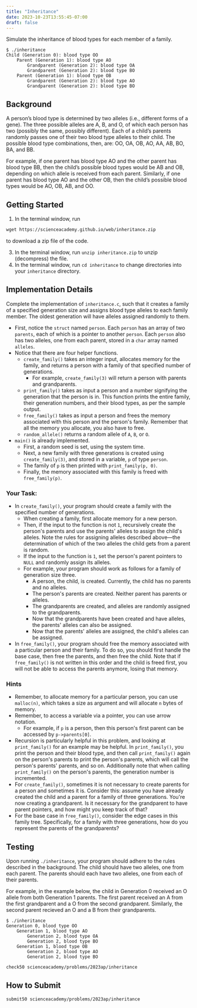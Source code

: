 ```yaml
---
title: "Inheritance"
date: 2023-10-23T13:55:45-07:00
draft: false
---
```

Simulate the inheritance of blood types for each member of a family.
<!--more-->

```
$ ./inheritance
Child (Generation 0): blood type OO
    Parent (Generation 1): blood type AO
        Grandparent (Generation 2): blood type OA
        Grandparent (Generation 2): blood type BO
    Parent (Generation 1): blood type OB
        Grandparent (Generation 2): blood type AO
        Grandparent (Generation 2): blood type BO
```

## Background

A person’s blood type is determined by two alleles (i.e., different forms of a gene). The three possible alleles are A, B, and O, of which each person has two (possibly the same, possibly different). Each of a child’s parents randomly passes one of their two blood type alleles to their child. The possible blood type combinations, then, are: OO, OA, OB, AO, AA, AB, BO, BA, and BB.

For example, if one parent has blood type AO and the other parent has blood type BB, then the child’s possible blood types would be AB and OB, depending on which allele is received from each parent. Similarly, if one parent has blood type AO and the other OB, then the child’s possible blood types would be AO, OB, AB, and OO.

## Getting Started

1. In the terminal window, run

```md
wget https://scienceacademy.github.io/web/inheritance.zip
```

 to download a zip file of the code.

3. In the terminal window, run `unzip inheritance.zip` to unzip (decompress) the file.
4. In the terminal window, run `cd inheritance` to change directories into your `inheritance` directory.

## Implementation Details

Complete the implementation of `inheritance.c`, such that it creates a family of a specified generation size and assigns blood type alleles to each family member. The oldest generation will have alleles assigned randomly to them.

* First, notice the `struct` named `person`. Each `person` has an array of two `parents`, each of which is a pointer to another `person`. Each `person` also has two alleles, one from each parent, stored in a `char` array named `alleles`.
* Notice that there are four helper functions.
  * `create_family()` takes an integer input, allocates memory for the family, and returns a person with a family of that specified number of generations.
    * For example, `create_family(3)` will return a person with parents and grandparents.
  * `print_family()` takes as input a person and a number signifying the generation that the person is in. This function prints the entire family, their generation numbers, and their blood types, as per the sample output.
  * `free_family()` takes as input a person and frees the memory associated with this person and the person's family. Remember that all the memory you allocate, you also have to free.
  * `random_allele()` returns a random allele of `A`, `B`, or `O`.
* `main()` is already implemented.
  * First, a random seed is set, using the system time.
  * Next, a new family with three generations is created using `create_family(3)`, and stored in a variable, `p` of type `person`.
  * The family of `p` is then printed with `print_family(p, 0)`.
  * Finally, the memory associated with this family is freed with `free_family(p)`.

### Your Task:

* In `create_family()`, your program should create a family with the specified number of generations.
  * When creating a family, first allocate memory for a new person.
  * Then, if the input to the function is not `1`, recursively create the person's parents and use the parents' alleles to assign the child's alleles. Note the rules for assigning alleles described above—the determination of which of the two alleles the child gets from a parent is random.
  * If the input to the function is `1`, set the person's parent pointers to `NULL` and randomly assign its alleles.
  * For example, your program should work as follows for a family of generation size three.
    * A person, the child, is created. Currently, the child has no parents and no alleles.
    * The person's parents are created. Neither parent has parents or alleles.
    * The grandparents are created, and alleles are randomly assigned to the grandparents.
    * Now that the grandparents have been created and have alleles, the parents' alleles can also be assigned.
    * Now that the parents' alleles are assigned, the child's alleles can be assigned.
* In `free_family()`, your program should free the memory associated with a particular person and their family. To do so, you should first handle the base case, then free the parents, and then free the child. Note that if `free_family()` is not written in this order and the child is freed first, you will not be able to access the parents anymore, losing that memory.

### Hints

* Remember, to allocate memory for a particular person, you can use `malloc(n)`, which takes a size as argument and will allocate `n` bytes of memory.
* Remember, to access a variable via a pointer, you can use arrow notation.
  * For example, if `p` is a person, then this person's first parent can be accessed by `p->parents[0]`.
* Recursion is particularly helpful in this problem, and looking at `print_family()` for an example may be helpful. In `print_family()`, you print the person and their blood type, and then call `print_family()` again on the person's parents to print the person's parents, which will call the person's parents' parents, and so on. Additionally note that when calling `print_family()` on the person's parents, the generation number is incremented.
* For `create_family()`, sometimes it is not necessary to create parents for a person and sometimes it is. Consider this: assume you have already created the child and a parent for a family of three generations. You're now creating a grandparent. Is it necessary for the grandparent to have parent pointers, and how might you keep track of that?
* For the base case in `free_family()`, consider the edge cases in this family tree. Specifically, for a family with three generations, how do you represent the parents of the grandparents?

## Testing

Upon running `./inheritance`, your program should adhere to the rules described in the background. The child should have two alleles, one from each parent. The parents should each have two alleles, one from each of their parents.

For example, in the example below, the child in Generation 0 received an O allele from both Generation 1 parents. The first parent received an A from the first grandparent and a O from the second grandparent. Similarly, the second parent recieved an O and a B from their grandparents.

```
$ ./inheritance
Generation 0, blood type OO
    Generation 1, blood type AO
        Generation 2, blood type OA
        Generation 2, blood type BO
    Generation 1, blood type OB
        Generation 2, blood type AO
        Generation 2, blood type BO

```

```md
check50 scienceacademy/problems/2023ap/inheritance
```

## How to Submit

```md
submit50 scienceacademy/problems/2023ap/inheritance
```


